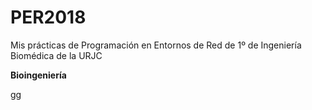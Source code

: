 # PER2018
Mis prácticas de Programación en Entornos de Red de 1º de Ingeniería Biomédica de la URJC

**Bioingeniería**

gg
